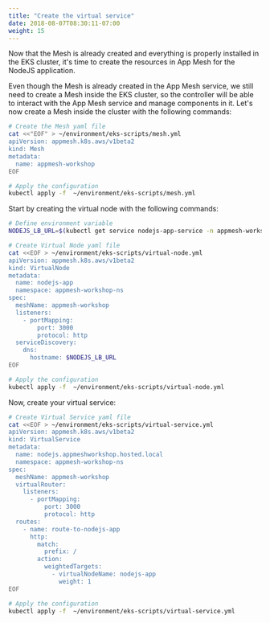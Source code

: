 ```yaml
---
title: "Create the virtual service"
date: 2018-08-07T08:30:11-07:00
weight: 15
---
```


Now that the Mesh is already created and everything is properly installed in the EKS cluster, it's time to create the resources in App Mesh for the NodeJS application.

Even though the Mesh is already created in the App Mesh service, we still need to create a Mesh inside the EKS cluster, so the controller will be able to interact with the App Mesh service and manage components in it. Let's now create a Mesh inside the cluster with the following commands:

```bash
# Create the Mesh yaml file
cat <<"EOF" > ~/environment/eks-scripts/mesh.yml
apiVersion: appmesh.k8s.aws/v1beta2
kind: Mesh
metadata:
  name: appmesh-workshop
EOF

# Apply the configuration
kubectl apply -f  ~/environment/eks-scripts/mesh.yml
```


Start by creating the virtual node with the following commands:

```bash
# Define environment variable
NODEJS_LB_URL=$(kubectl get service nodejs-app-service -n appmesh-workshop-ns -o json | jq -r '.status.loadBalancer.ingress[].hostname')

# Create Virtual Node yaml file
cat <<EOF > ~/environment/eks-scripts/virtual-node.yml
apiVersion: appmesh.k8s.aws/v1beta2
kind: VirtualNode
metadata:
  name: nodejs-app
  namespace: appmesh-workshop-ns
spec:
  meshName: appmesh-workshop
  listeners:
    - portMapping:
        port: 3000
        protocol: http
  serviceDiscovery:
    dns:
      hostname: $NODEJS_LB_URL
EOF

# Apply the configuration
kubectl apply -f  ~/environment/eks-scripts/virtual-node.yml
```

Now, create your virtual service:

```bash
# Create Virtual Service yaml file
cat <<EOF > ~/environment/eks-scripts/virtual-service.yml
apiVersion: appmesh.k8s.aws/v1beta2
kind: VirtualService
metadata:
  name: nodejs.appmeshworkshop.hosted.local
  namespace: appmesh-workshop-ns
spec:
  meshName: appmesh-workshop
  virtualRouter:
    listeners:
      - portMapping:
          port: 3000
          protocol: http
  routes:
    - name: route-to-nodejs-app
      http:
        match:
          prefix: /
        action:
          weightedTargets:
            - virtualNodeName: nodejs-app
              weight: 1
EOF

# Apply the configuration
kubectl apply -f  ~/environment/eks-scripts/virtual-service.yml
```

